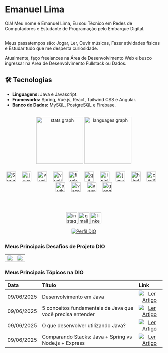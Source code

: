 # Emanuel Lima 


Olá! Meu nome é Emanuel Lima, Eu sou Técnico em Redes de Computadores e Estudante de Programação pelo Embarque Digital.

##
Meus passatempos são: Jogar, Ler, Ouvir músicas, Fazer atividades físicas e Estudar tudo que me desperta curiosidade.

Atualmente, faço freelances na Área de Desenvolvimento Web e busco ingressar na Área de Desenvolvimento Fullstack ou Dados.
##

## 🛠️ Tecnologias  
- **Linguagens:** Java e Javascript.   
- **Frameworks:** Spring, Vue.js, React, Tailwind CSS e Angular.   
- **Banco de Dados:** MySQL, PostgreSQL e Firebase. 
##
<div align="center">
  <img src="https://github-readme-stats.vercel.app/api?username=Manelima&hide_title=false&hide_rank=false&show_icons=true&include_all_commits=true&count_private=true&disable_animations=false&theme=dracula&locale=en&hide_border=false" height="150" alt="stats graph"  />
  <img src="https://github-readme-stats.vercel.app/api/top-langs?username=Manelima&locale=en&hide_title=false&layout=compact&card_width=320&langs_count=5&theme=dracula&hide_border=false" height="150" alt="languages graph"  />
</div>

###

<div align="center">
   <img src="https://cdn.jsdelivr.net/gh/devicons/devicon/icons/spring/spring-original.svg" height="30" alt="Spring Framework logo" />
  <img width="12" />
  <img src="https://cdn.jsdelivr.net/gh/devicons/devicon/icons/java/java-original.svg" height="30" alt="java logo"  />
  <img width="12" />
  <img src="https://cdn.jsdelivr.net/gh/devicons/devicon/icons/vuejs/vuejs-original.svg" height="30" alt="vuejs logo"  />
  <img width="12" />
  <img src="https://cdn.jsdelivr.net/gh/devicons/devicon/icons/vuetify/vuetify-original.svg" height="30" alt="vuetify logo"  />
  <img width="12" />
  <img src="https://cdn.jsdelivr.net/gh/devicons/devicon/icons/firebase/firebase-plain.svg" height="30" alt="firebase logo"  />
  <img width="12" />
  <img src="https://cdn.jsdelivr.net/gh/devicons/devicon/icons/git/git-original.svg" height="30" alt="git logo"  />
  <img width="12" />
  <img src="https://cdn.jsdelivr.net/gh/devicons/devicon/icons/intellij/intellij-original.svg" height="30" alt="intellij logo"  />
  <img width="12" />
  <img src="https://cdn.jsdelivr.net/gh/devicons/devicon/icons/javascript/javascript-original.svg" height="30" alt="javascript logo"  />
  <img width="12" />
  <img src="https://skillicons.dev/icons?i=html" height="30" alt="html5 logo"  />
  <img width="12" />
  <img src="https://cdn.jsdelivr.net/gh/devicons/devicon/icons/css3/css3-original.svg" height="30" alt="css3 logo"  />
  <img width="12" />
  <img src="https://cdn.jsdelivr.net/gh/devicons/devicon/icons/python/python-original.svg" height="30" alt="python logo"  />
  <img width="12" />
  <img src="https://cdn.jsdelivr.net/gh/devicons/devicon/icons/vscode/vscode-original.svg" height="30" alt="vscode logo"  />
  <img width="12" />
  <img src="https://cdn.jsdelivr.net/gh/devicons/devicon/icons/azure/azure-original.svg" height="30" alt="azure logo"  />
  <img width="12" />
  <img src="https://cdn.jsdelivr.net/gh/devicons/devicon/icons/googlecloud/googlecloud-original.svg" height="30" alt="googlecloud logo"  />
</div>

###

<br clear="both">


###

<div align="center">
  <a href="https://www.instagram.com/mane_lima616/" target="_blank">
  <img src="https://img.shields.io/static/v1?message=Instagram&logo=instagram&label=&color=E4405F&logoColor=white&labelColor=&style=for-the-badge" height="35" alt="instagram logo"  /> 
  </a>  
  
  <a href="mailto:emanuellima4321@gmail.com" target="_blank">
    <img src="https://img.shields.io/static/v1?message=Gmail&logo=gmail&label=&color=D14836&logoColor=white&labelColor=&style=for-the-badge" height="35" alt="gmail logo"  />
  </a>
  
  <a href="https://www.linkedin.com/in/emanuel-lima-tomaz-de-aquino-53479226b" target="_blank">
    <img src="https://img.shields.io/static/v1?message=LinkedIn&logo=linkedin&label=&color=0077B5&logoColor=white&labelColor=&style=for-the-badge" height="35" alt="linkedin logo"  />
  </a>
  
  [![Perfil DIO](https://img.shields.io/badge/-Meu%20Perfil%20na%20DIO-30A3DC?style=for-the-badge)](https://web.dio.me/users/emanuellima4321/)
</div>

###

##
### Meus Principais Desafios de Projeto DIO
<table align="center">
  <tr>
    <td align="center">
      <a href="https://github.com/Manelima/Decola-Tech---Primeira-Atividade" target="_blank">
        <img src="https://github-readme-stats.vercel.app/api/pin/?username=Manelima&repo=Decola-Tech---Primeira-Atividade&bg_color=000&border_color=30A3DC&show_icons=true&icon_color=30A3DC&title_color=E94D5F&text_color=FFF" />
      </a>
    </td>
    <td align="center">
      <a href="https://github.com/Manelima/dio-lab-open-source" target="_blank">
        <img src="https://github-readme-stats.vercel.app/api/pin/?username=Manelima&repo=dio-lab-open-source&bg_color=000&border_color=30A3DC&show_icons=true&icon_color=30A3DC&title_color=E94D5F&text_color=FFF" />
      </a>
    </td>
  </tr>
</table>

### Meus Principais Tópicos na DIO

<table>
  <thead>
    <tr align="left">
      <th>Data</th>
      <th>Título</th>
      <th>Link</th>
    </tr>
  </thead>
  <tbody align="left">
    <tr>
      <td>09/06/2025</td>
      <td>Desenvolvimento em Java</td>
      <td align="center">
        <a href="https://web.dio.me/topics/desenvolvimento-em-java?back=%2Ftrack%2Fsantander-2025-java-back-end&order=undefined&page=1&search=&tab=forum&track_id=fbf007ec-42df-4c8b-af3d-e8dea9448693">
           <img align="center" alt="Ler Artigo" src="https://img.shields.io/badge/Ler%20Artigo-30A3DC?style=for-the-badge">
        </a>
      </td>
    </tr>
    <tr>
      <td>09/06/2025</td>
      <td>5 conceitos fundamentais de Java que você precisa entender
</td>
      <td align="center">
        <a href="https://web.dio.me/topics/5-conceitos-fundamentais-de-java-que-voce-precisa-entender?back=%2Ftrack%2Fsantander-2025-java-back-end&order=undefined&page=1&search=&tab=forum&track_id=fbf007ec-42df-4c8b-af3d-e8dea9448693">
           <img align="center" alt="Ler Artigo" src="https://img.shields.io/badge/Ler%20Artigo-E94D5F?style=for-the-badge">
        </a>
      </td>
    </tr>
    <tr>
      <td>09/06/2025</td>
      <td>O que desenvolver utilizando Java?
</td>
      <td align="center">
        <a href="https://web.dio.me/topics/o-que-desenvolver-utilizando-java?back=%2Ftrack%2Fsantander-2025-java-back-end&order=undefined&page=1&search=&tab=forum&track_id=fbf007ec-42df-4c8b-af3d-e8dea9448693">
           <img align="center" alt="Ler Artigo" src="https://img.shields.io/badge/Ler%20Artigo-30A3DC?style=for-the-badge">
        </a>
      </td>    
    </tr>
    <tr>
      <td>09/06/2025</td>
      <td>Comparando Stacks: Java + Spring vs Node.js + Express
</td>
      <td align="center">
        <a href="https://web.dio.me/topics/comparando-stacks-java-spring-vs-nodejs-express?back=%2Ftrack%2Fsantander-2025-java-back-end&order=undefined&page=1&search=&tab=forum&track_id=fbf007ec-42df-4c8b-af3d-e8dea9448693">
           <img align="center" alt="Ler Artigo" src="https://img.shields.io/badge/Ler%20Artigo-E94D5F?style=for-the-badge">
        </a>
      </td>    
    </tr>
  </tbody>
  <tfoot></tfoot>
</table>
